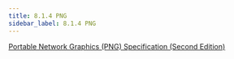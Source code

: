 ```yaml
---
title: 8.1.4 PNG
sidebar_label: 8.1.4 PNG
---
```


[Portable Network Graphics (PNG) Specification (Second Edition)](<../artifacts/png-Second Edition.pdf>)